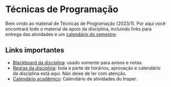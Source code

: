 # Técnicas de Programação

Bem vindo ao material de Técnicas de Programação (2023/1). Por aqui você encontrará todo o material de apoio da disciplina, incluindo links para entrega das atividades e um [calendário do semestre](sobre.md#calendario-do-semestre).

## Links importantes

* [Blackboard da disciplina](https://insper.blackboard.com/webapps/blackboard/execute/announcement?method=search&context=course&course_id=_42093_1&handle=cp_announcements&mode=cpview): usado somente para avisos e notas. 
* [Regras da disciplina](sobre.md): toda a parte de horários, aprovação e calendário da disciplina está aqui. Não deixe de ler com atenção.
* [Calendário acadêmico](https://www.insper.edu.br/portaldoaluno/wp-content/uploads/2023/01/CALEND%C3%81RIO-ACAD%C3%8AMICO-2023_CIECOMP_ALUNO-2A-3A-4A.pdf): Calendário de atividades do Insper.